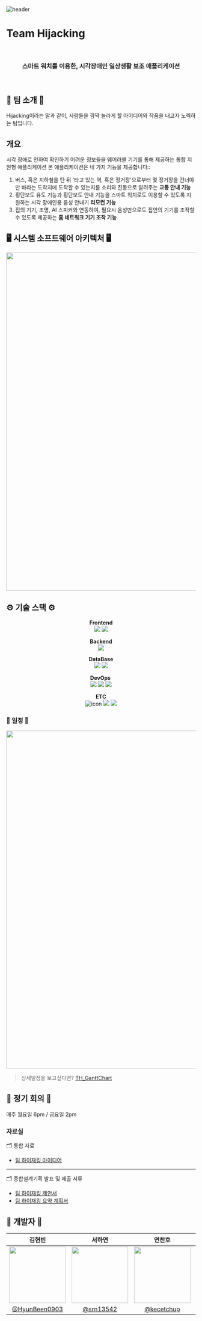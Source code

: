 ![header](https://capsule-render.vercel.app/api?type=waving&color=0&text=TeamHijacking)
# Team Hijacking  <br /><br />

<div align="center">
  <h3>스마트 워치를 이용한, 시각장애인 일상생활 보조 애플리케이션</h3>
</div><br />


## 🔫 팀 소개 🔫
  Hijacking이라는 말과 같이, 사람들을 깜짝 놀라게 할 아이디어와 작품을 내고자 노력하는 팀입니다. 



## 개요 
  시각 장애로 인하여 확인하기 어려운 정보들을 웨어러블 기기를 통해 제공하는 통합 지원형 애플리케이션
    본 애플리케이션은 네 가지 기능을 제공합니다::
  1. 버스, 혹은 지하철을 탄 뒤 '타고 있는 역, 혹은 정거장'으로부터 몇 정거장을 건너야만 바라는 도착지에 도착할 수 있는지를 소리와 진동으로 알려주는 **교통 안내 기능**
  2. 횡단보도 유도 기능과 횡단보도 안내 기능을 스마트 워치로도 이용할 수 있도록 지원하는 시각 장애인용 음성 안내기 **리모컨 기능**
  3. 집의 기기, 조명, AI 스피커와 연동하여, 필요시 음성만으로도 집안의 기기를 조작할 수 있도록 제공하는 **홈 네트워크 기기 조작 기능** 


## 🖥 시스템 소프트웨어 아키텍처 🖥
<p align="center">
<img width="900" src = "https://github.com/user-attachments/assets/656a2ebb-ea70-41cb-acb7-3caef437a1bf">
</p>


## ⚙ 기술 스택 ⚙

<p align = "center">
 <strong> Frontend </strong><br>
<img src = "https://img.shields.io/badge/Kotlin-0095D5?&style=for-the-badge&logo=kotlin&logoColor=white">
  <img src="https://img.shields.io/badge/java-007396?style=for-the-badge&logo=java&logoColor=white"> 
</p>

<p align = "center">
 <strong> Backend </strong><br>
<img src = "https://img.shields.io/badge/spring-6DB33F?style=for-the-badge&logo=spring&logoColor=white"> 
</p>

<p align = "center">
 <strong> DataBase </strong><br>
 <img src = "https://img.shields.io/badge/MySQL-4479A1?&style=for-the-badge&logo=MySQL&logoColor=black">
 <img src="https://img.shields.io/badge/Amazon RDS-527FFF?style=for-the-badge&logo=Amazon RDS&logoColor=white">
</p>

 
<p align="center">
<strong> DevOps <br></strong>
<img src="https://img.shields.io/badge/docker-2496ED?style=for-the-badge&logo=docker&logoColor=white">  <img src="https://img.shields.io/badge/githubactions-2088FF?style=for-the-badge&logo=githubactions&logoColor=white">  <img src="https://img.shields.io/badge/Amazon EC2-FF9900?style=for-the-badge&logo=Amazon EC2&logoColor=white">
</p>

<p align = "center">
 <strong> ETC </strong><br>
  <img src="https://img.shields.io/badge/figma-5B0BB5?style=for-the-badge&logo=figma&logoColor=white" alt="icon" />
  <img src="https://img.shields.io/badge/github-181717?style=for-the-badge&logo=github&logoColor=white">
  <img src="https://img.shields.io/badge/discord-5865F2?style=for-the-badge&logo=discord&logoColor=white">
</p>


### 📆 일정 📆
<p align="center">
<img width="900" src = "https://github.com/user-attachments/assets/7d839fcf-5cdb-40eb-8b92-138c6adea852"> <br>
</p>

> 상세일정을 보고싶다면?
> <a href = "https://drive.google.com/file/d/1rFrqaWC5YcvNnjylfoi3GrwuYjLE4Qvq/view?usp=drive_link"> TH_GanttChart</a>

## 📌 정기 회의 📌
매주 월요일 6pm / 금요일 2pm 

### 자료실
 🗂 통합 자료
- <a href = "https://drive.google.com/file/d/1PWDy0bk7yWFf5zSxnszCO37uCx1hHFtU/view?usp=sharing">팀 하이재킹 아이디어</a>
***
 🗂 종합설계기획 발표 및 제출 서류
- <a href = "https://drive.google.com/file/d/176_STpg_pBsIT_EmeeFJf_z5qdy2MSUh/view?usp=sharing">팀 하이재킹 제안서</a>
- <a href = "https://drive.google.com/file/d/14pNoPenm9NCOFus4_Id3Xb9OWA8gTNcc/view?usp=sharing">팀 하이재킹 요약 계획서</a>

## 🚥 개발자 🚥
**김현빈** | **서하연** | **연찬호** | **김의연**
:------: | :-------: | :-------: | :------: 
<img src="https://avatars.githubusercontent.com/u/134044125?s=64&v=4" width="150" height="150"/> | <img src="https://avatars.githubusercontent.com/u/67358565?v=4" width="150" height="150"/> | <img src="https://avatars.githubusercontent.com/u/133322979?v=4" width="150" height="150"/> | <img src="https://avatars.githubusercontent.com/u/150454163?v=4" width="150" height="150"/>
[@HyunBeen0903](https://github.com/HyunBeen0903) | [@srn13542](https://github.com/srn13542) | [@kecetchup](https://github.com/kecetchup) | [@Ret751](https://github.com/Ret751)
